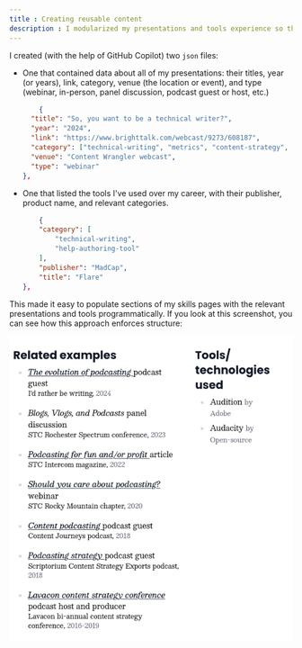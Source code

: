 ```yaml
---
title : Creating reusable content
description : I modularized my presentations and tools experience so they could display in different contexts across the site.
---
```


I created (with the help of GitHub Copilot) two `json` files:

- One that contained data about all of my presentations: their titles, year (or years), link, category, venue (the location or event), and type (webinar, in-person, panel discussion, podcast guest or host, etc.)
    ```json
        {
      "title": "So, you want to be a technical writer?",
      "year": "2024",
      "link": "https://www.brighttalk.com/webcast/9273/608187",
      "category": ["technical-writing", "metrics", "content-strategy", "marketing"],
      "venue": "Content Wrangler webcast",
      "type": "webinar"
    },
    ```
- One that listed the tools I've used over my career, with their publisher, product name, and relevant categories.

    ```json
        {
        "category": [
            "technical-writing",
            "help-authoring-tool"
        ],
        "publisher": "MadCap",
        "title": "Flare"
    },
    ```

This made it easy to populate sections of my skills pages with the relevant presentations and tools programmatically. If you look at this screenshot, you can see how this approach enforces structure:

![yeh](/assets/images/programmatic-columns.png)